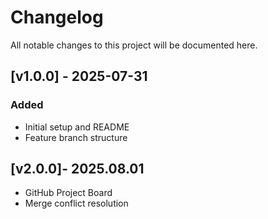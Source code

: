 # Changelog

All notable changes to this project will be documented here.

## [v1.0.0] - 2025-07-31
### Added
- Initial setup and README
- Feature branch structure

## [v2.0.0]- 2025.08.01
- GitHub Project Board
- Merge conflict resolution
